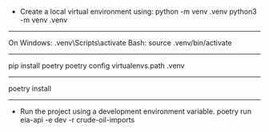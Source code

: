 - Create a local virtual environment using:
  python -m venv .venv
  python3 -m venv .venv

---

On Windows: .venv\Scripts\activate
Bash: source .venv/bin/activate

---

pip install poetry
poetry config virtualenvs.path .venv

---

poetry install

---

- Run the project using a development environment variable.
    poetry run eia-api -e dev -r crude-oil-imports
